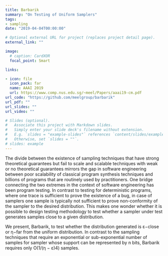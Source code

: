 ```yaml
---
title: Barbarik
summary: "On Testing of Uniform Samplers"
tags:
- sampling
date: "2019-04-04T00:00:00"

# Optional external URL for project (replaces project detail page).
external_link: ""

image:
  # caption: CardXOR
  focal_point: Smart

links:

- icon: file
  icon_pack: far
  name: AAAI 2019
  url: https://www.comp.nus.edu.sg/~meel/Papers/aaai19-cm.pdf
url_code: "https://github.com/meelgroup/barbarik"
url_pdf: ""
url_slides: ""
url_video: ""

# Slides (optional).
#   Associate this project with Markdown slides.
#   Simply enter your slide deck's filename without extension.
#   E.g. `slides = "example-slides"` references `content/slides/example-slides.md`.
#   Otherwise, set `slides = ""`.
# slides: example
---
```


The divide between the existence of sampling techniques that have strong theoretical guarantees but fail to scale and scalable techniques with weak or no theoretical guarantees mirrors the gap in software engineering between poor scalability of classical program synthesis techniques and billions of programs that are routinely used by practitioners. One bridge connecting the two extremes in the context of software engineering has been program testing. In contrast to testing for deterministic programs, where one trace is sufficient to prove the existence of a bug, in case of samplers one sample is typically not sufficient to prove non-conformity of the sampler to the desired distribution. This makes one wonder whether it is possible to design testing methodology to test whether a sampler under test generates samples close to a given distribution.

We present, Barbarik, to test whether the distribution generated is ε−close or η−far from the uniform distribution. In contrast to the sampling techniques that require an exponential or sub-exponential number of samples for sampler whose support can be represented by n bits, Barbarik requires only O(1/(η − ε)4) samples.

